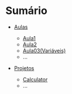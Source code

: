 # Sumário

- [Aulas](https://github.com/igorbeckt/Back-end/tree/main/C%23/Aulas)
    - [Aula1](https://github.com/igorbeckt/Back-end/tree/main/C%23/Aulas/Aula01)
    - [Aula2](https://github.com/igorbeckt/Back-end/tree/main/C%23/Aulas/Aula02)
    - [ Aula03(Variáveis)](https://github.com/igorbeckt/Back-end/tree/main/C%23/Aulas/Aula03%20(Vari%C3%A1veis))
    - ...
    
- [Projetos](https://github.com/igorbeckt/Back-end/tree/main/C%23/Projetos/Calculator)
    - [Calculator](https://github.com/igorbeckt/Back-end/tree/main/C%23/Projetos/Calculator)
    - ...


